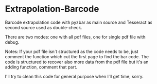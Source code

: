 # Extrapolation-Barcode
Barcode extrapolation code with pyzbar as main source and Tesseract as second source used as double-check.

There are two modes: one with all pdf files, one for single pdf file with debug.

Notes:
If your pdf file isn't structured as the code needs to be, just comment the function which cut the first page to find the bar code.
The code is structured to recover also more data from the pdf file but it's an adding function, comment that part.

I'll try to clean this code for general purpose when I'll get time, sorry.


